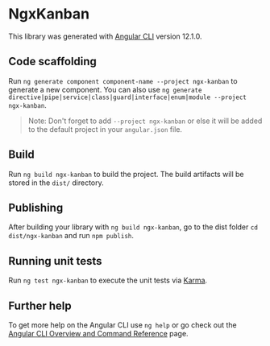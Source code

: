 # NgxKanban

This library was generated with [Angular CLI](https://github.com/angular/angular-cli) version 12.1.0.

## Code scaffolding

Run `ng generate component component-name --project ngx-kanban` to generate a new component. You can also use `ng generate directive|pipe|service|class|guard|interface|enum|module --project ngx-kanban`.
> Note: Don't forget to add `--project ngx-kanban` or else it will be added to the default project in your `angular.json` file. 

## Build

Run `ng build ngx-kanban` to build the project. The build artifacts will be stored in the `dist/` directory.

## Publishing

After building your library with `ng build ngx-kanban`, go to the dist folder `cd dist/ngx-kanban` and run `npm publish`.

## Running unit tests

Run `ng test ngx-kanban` to execute the unit tests via [Karma](https://karma-runner.github.io).

## Further help

To get more help on the Angular CLI use `ng help` or go check out the [Angular CLI Overview and Command Reference](https://angular.io/cli) page.

